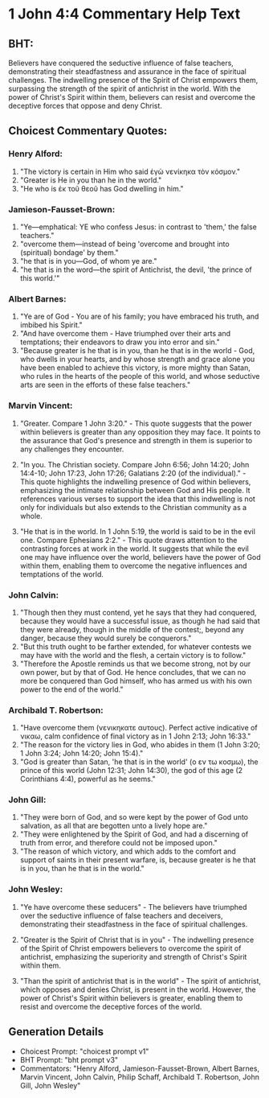 # 1 John 4:4 Commentary Help Text

## BHT:
Believers have conquered the seductive influence of false teachers, demonstrating their steadfastness and assurance in the face of spiritual challenges. The indwelling presence of the Spirit of Christ empowers them, surpassing the strength of the spirit of antichrist in the world. With the power of Christ's Spirit within them, believers can resist and overcome the deceptive forces that oppose and deny Christ.

## Choicest Commentary Quotes:
### Henry Alford:
1. "The victory is certain in Him who said ἐγὼ νενίκηκα τὸν κόσμον." 
2. "Greater is He in you than he in the world."
3. "He who is ἐκ τοῦ θεοῦ has God dwelling in him."

### Jamieson-Fausset-Brown:
1. "Ye—emphatical: YE who confess Jesus: in contrast to 'them,' the false teachers."
2. "overcome them—instead of being 'overcome and brought into (spiritual) bondage' by them."
3. "he that is in you—God, of whom ye are."
4. "he that is in the word—the spirit of Antichrist, the devil, 'the prince of this world.'"

### Albert Barnes:
1. "Ye are of God - You are of his family; you have embraced his truth, and imbibed his Spirit."
2. "And have overcome them - Have triumphed over their arts and temptations; their endeavors to draw you into error and sin."
3. "Because greater is he that is in you, than he that is in the world - God, who dwells in your hearts, and by whose strength and grace alone you have been enabled to achieve this victory, is more mighty than Satan, who rules in the hearts of the people of this world, and whose seductive arts are seen in the efforts of these false teachers."

### Marvin Vincent:
1. "Greater. Compare 1 John 3:20." - This quote suggests that the power within believers is greater than any opposition they may face. It points to the assurance that God's presence and strength in them is superior to any challenges they encounter.

2. "In you. The Christian society. Compare John 6:56; John 14:20; John 14:4-10; John 17:23, John 17:26; Galatians 2:20 (of the individual)." - This quote highlights the indwelling presence of God within believers, emphasizing the intimate relationship between God and His people. It references various verses to support the idea that this indwelling is not only for individuals but also extends to the Christian community as a whole.

3. "He that is in the world. In 1 John 5:19, the world is said to be in the evil one. Compare Ephesians 2:2." - This quote draws attention to the contrasting forces at work in the world. It suggests that while the evil one may have influence over the world, believers have the power of God within them, enabling them to overcome the negative influences and temptations of the world.

### John Calvin:
1. "Though then they must contend, yet he says that they had conquered, because they would have a successful issue, as though he had said that they were already, though in the middle of the contest;, beyond any danger, because they would surely be conquerors."
2. "But this truth ought to be farther extended, for whatever contests we may have with the world and the flesh, a certain victory is to follow."
3. "Therefore the Apostle reminds us that we become strong, not by our own power, but by that of God. He hence concludes, that we can no more be conquered than God himself, who has armed us with his own power to the end of the world."

### Archibald T. Robertson:
1. "Have overcome them (νενικηκατε αυτους). Perfect active indicative of νικαω, calm confidence of final victory as in 1 John 2:13; John 16:33." 
2. "The reason for the victory lies in God, who abides in them (1 John 3:20; 1 John 3:24; John 14:20; John 15:4)." 
3. "God is greater than Satan, 'he that is in the world' (ο εν τω κοσμω), the prince of this world (John 12:31; John 14:30), the god of this age (2 Corinthians 4:4), powerful as he seems."

### John Gill:
1. "They were born of God, and so were kept by the power of God unto salvation, as all that are begotten unto a lively hope are."
2. "They were enlightened by the Spirit of God, and had a discerning of truth from error, and therefore could not be imposed upon."
3. "The reason of which victory, and which adds to the comfort and support of saints in their present warfare, is, because greater is he that is in you, than he that is in the world."

### John Wesley:
1. "Ye have overcome these seducers" - The believers have triumphed over the seductive influence of false teachers and deceivers, demonstrating their steadfastness in the face of spiritual challenges.

2. "Greater is the Spirit of Christ that is in you" - The indwelling presence of the Spirit of Christ empowers believers to overcome the spirit of antichrist, emphasizing the superiority and strength of Christ's Spirit within them.

3. "Than the spirit of antichrist that is in the world" - The spirit of antichrist, which opposes and denies Christ, is present in the world. However, the power of Christ's Spirit within believers is greater, enabling them to resist and overcome the deceptive forces of the world.


## Generation Details
- Choicest Prompt: "choicest prompt v1"
- BHT Prompt: "bht prompt v3"
- Commentators: "Henry Alford, Jamieson-Fausset-Brown, Albert Barnes, Marvin Vincent, John Calvin, Philip Schaff, Archibald T. Robertson, John Gill, John Wesley"
